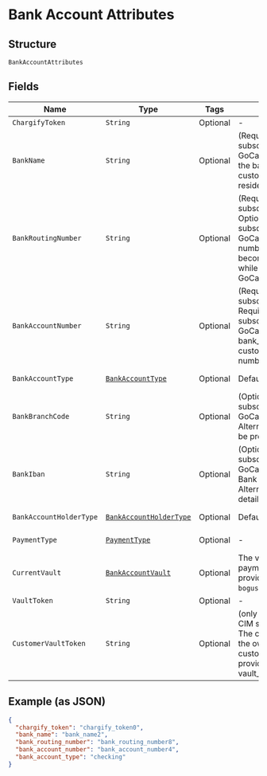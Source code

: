 
# Bank Account Attributes

## Structure

`BankAccountAttributes`

## Fields

| Name | Type | Tags | Description | Getter | Setter |
|  --- | --- | --- | --- | --- | --- |
| `ChargifyToken` | `String` | Optional | - | String getChargifyToken() | setChargifyToken(String chargifyToken) |
| `BankName` | `String` | Optional | (Required when creating a subscription with ACH or GoCardless) The name of the bank where the customer’s account resides | String getBankName() | setBankName(String bankName) |
| `BankRoutingNumber` | `String` | Optional | (Required when creating a subscription with ACH. Optional when creating a subscription with GoCardless). The routing number of the bank. It becomes bank_code while passing via GoCardless API | String getBankRoutingNumber() | setBankRoutingNumber(String bankRoutingNumber) |
| `BankAccountNumber` | `String` | Optional | (Required when creating a subscription with ACH. Required when creating a subscription with GoCardless and bank_iban is blank) The customerʼs bank account number | String getBankAccountNumber() | setBankAccountNumber(String bankAccountNumber) |
| `BankAccountType` | [`BankAccountType`](../../doc/models/bank-account-type.md) | Optional | Defaults to checking | BankAccountType getBankAccountType() | setBankAccountType(BankAccountType bankAccountType) |
| `BankBranchCode` | `String` | Optional | (Optional when creating a subscription with GoCardless) Branch code. Alternatively, an IBAN can be provided | String getBankBranchCode() | setBankBranchCode(String bankBranchCode) |
| `BankIban` | `String` | Optional | (Optional when creating a subscription with GoCardless). International Bank Account Number. Alternatively, local bank details can be provided | String getBankIban() | setBankIban(String bankIban) |
| `BankAccountHolderType` | [`BankAccountHolderType`](../../doc/models/bank-account-holder-type.md) | Optional | Defaults to personal | BankAccountHolderType getBankAccountHolderType() | setBankAccountHolderType(BankAccountHolderType bankAccountHolderType) |
| `PaymentType` | [`PaymentType`](../../doc/models/payment-type.md) | Optional | - | PaymentType getPaymentType() | setPaymentType(PaymentType paymentType) |
| `CurrentVault` | [`BankAccountVault`](../../doc/models/bank-account-vault.md) | Optional | The vault that stores the payment profile with the provided vault_token. Use `bogus` for testing. | BankAccountVault getCurrentVault() | setCurrentVault(BankAccountVault currentVault) |
| `VaultToken` | `String` | Optional | - | String getVaultToken() | setVaultToken(String vaultToken) |
| `CustomerVaultToken` | `String` | Optional | (only for Authorize.Net CIM storage or Square) The customerProfileId for the owner of the customerPaymentProfileId provided as the vault_token | String getCustomerVaultToken() | setCustomerVaultToken(String customerVaultToken) |

## Example (as JSON)

```json
{
  "chargify_token": "chargify_token0",
  "bank_name": "bank_name2",
  "bank_routing_number": "bank_routing_number8",
  "bank_account_number": "bank_account_number4",
  "bank_account_type": "checking"
}
```

